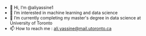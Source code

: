 - 👋 Hi, I’m @aliyassine1
- 👀 I’m interested in machine learning and data science
- 🌱 I’m currently completing my master's degree in data science at University of Toronto 
- 📫 How to reach me : ali.yassine@mail.utoronto.ca

<!---
aliyassine1/aliyassine1 is a ✨ special ✨ repository because its `README.md` (this file) appears on your GitHub profile.
You can click the Preview link to take a look at your changes.
--->
